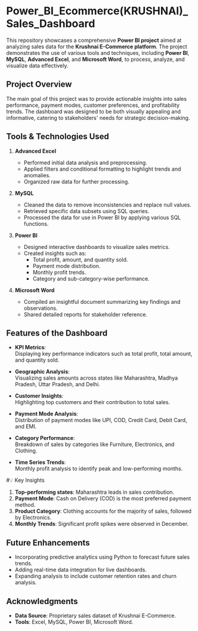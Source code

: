 # Power_BI_Ecommerce(KRUSHNAI)_Sales_Dashboard

This repository showcases a comprehensive **Power BI project** aimed at analyzing sales data for the **Krushnai E-Commerce platform**. The project demonstrates the use of various tools and techniques, including **Power BI**, **MySQL**, **Advanced Excel**, and **Microsoft Word**, to process, analyze, and visualize data effectively.

## Project Overview

The main goal of this project was to provide actionable insights into sales performance, payment modes, customer preferences, and profitability trends. The dashboard was designed to be both visually appealing and informative, catering to stakeholders' needs for strategic decision-making.

## Tools & Technologies Used

1. **Advanced Excel**  
   - Performed initial data analysis and preprocessing.
   - Applied filters and conditional formatting to highlight trends and anomalies.
   - Organized raw data for further processing.

2. **MySQL**  
   - Cleaned the data to remove inconsistencies and replace null values.
   - Retrieved specific data subsets using SQL queries.
   - Processed the data for use in Power BI by applying various SQL functions.

3. **Power BI**  
   - Designed interactive dashboards to visualize sales metrics.
   - Created insights such as:
     - Total profit, amount, and quantity sold.
     - Payment mode distribution.
     - Monthly profit trends.
     - Category and sub-category-wise performance.

4. **Microsoft Word**  
   - Compiled an insightful document summarizing key findings and observations.
   - Shared detailed reports for stakeholder reference.

## Features of the Dashboard

- **KPI Metrics**:  
  Displaying key performance indicators such as total profit, total amount, and quantity sold.

- **Geographic Analysis**:  
  Visualizing sales amounts across states like Maharashtra, Madhya Pradesh, Uttar Pradesh, and Delhi.

- **Customer Insights**:  
  Highlighting top customers and their contribution to total sales.

- **Payment Mode Analysis**:  
  Distribution of payment modes like UPI, COD, Credit Card, Debit Card, and EMI.

- **Category Performance**:  
  Breakdown of sales by categories like Furniture, Electronics, and Clothing.

- **Time Series Trends**:  
  Monthly profit analysis to identify peak and low-performing months.

#💡 Key Insights

1. **Top-performing states**: Maharashtra leads in sales contribution.
2. **Payment Mode**: Cash on Delivery (COD) is the most preferred payment method.
3. **Product Category**: Clothing accounts for the majority of sales, followed by Electronics.
4. **Monthly Trends**: Significant profit spikes were observed in December.

## Future Enhancements

- Incorporating predictive analytics using Python to forecast future sales trends.
- Adding real-time data integration for live dashboards.
- Expanding analysis to include customer retention rates and churn analysis.

## Acknowledgments

- **Data Source**: Proprietary sales dataset of Krushnai E-Commerce.
- **Tools**: Excel, MySQL, Power BI, Microsoft Word.


